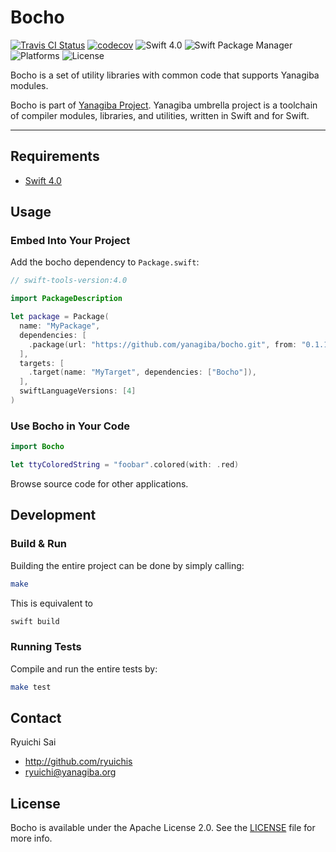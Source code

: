 # Bocho

[![Travis CI Status](https://api.travis-ci.org/yanagiba/bocho.svg?branch=master)](https://travis-ci.org/yanagiba/bocho)
[![codecov](https://codecov.io/gh/yanagiba/bocho/branch/master/graph/badge.svg)](https://codecov.io/gh/yanagiba/bocho)
![Swift 4.0](https://img.shields.io/badge/swift-4.0-brightgreen.svg)
![Swift Package Manager](https://img.shields.io/badge/SPM-ready-orange.svg)
![Platforms](https://img.shields.io/badge/platform-%20Linux%20|%20macOS%20-red.svg)
![License](https://img.shields.io/github/license/yanagiba/bocho.svg)


Bocho is a set of utility libraries with common code that supports Yanagiba modules.

Bocho is part of [Yanagiba Project](http://yanagiba.org).
Yanagiba umbrella project is a toolchain of compiler modules,
libraries, and utilities, written in Swift and for Swift.

* * *

## Requirements

- [Swift 4.0](https://swift.org/download/)

## Usage

### Embed Into Your Project

Add the bocho dependency to `Package.swift`:

```swift
// swift-tools-version:4.0

import PackageDescription

let package = Package(
  name: "MyPackage",
  dependencies: [
    .package(url: "https://github.com/yanagiba/bocho.git", from: "0.1.1")
  ],
  targets: [
    .target(name: "MyTarget", dependencies: ["Bocho"]),
  ],
  swiftLanguageVersions: [4]
)
```

### Use Bocho in Your Code

```swift
import Bocho

let ttyColoredString = "foobar".colored(with: .red)
```

Browse source code for other applications.

## Development

### Build & Run

Building the entire project can be done by simply calling:

```bash
make
```

This is equivalent to

```bash
swift build
```

### Running Tests

Compile and run the entire tests by:

```bash
make test
```

## Contact

Ryuichi Sai

- http://github.com/ryuichis
- ryuichi@yanagiba.org

## License

Bocho is available under the Apache License 2.0.
See the [LICENSE](LICENSE) file for more info.
